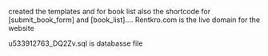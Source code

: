 created the templates and for book list also the shortcode for [submit_book_form] and [book_list].... Rentkro.com  is the live domain for the website

u533912763_DQ2Zv.sql  is databasse file
